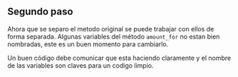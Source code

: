 
## Segundo paso 

Ahora que se separo el metodo original se puede trabajar con ellos de forma
separada.
Algunas variables del método `amount_for` no estan bien nombradas, este es un 
buen momento para cambiarlo. 

Un buen código debe comunicar que esta haciendo claramente y el nombre de las 
variables son claves para un codigo limpio. 
